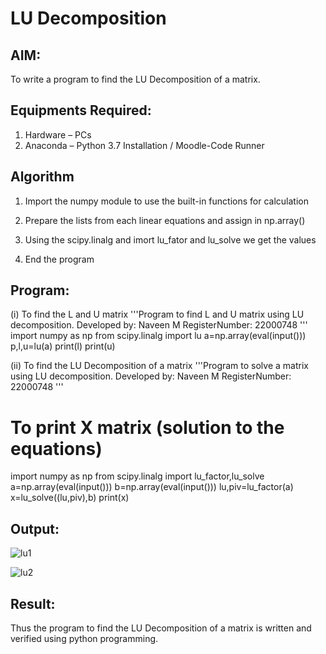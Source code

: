 # LU Decomposition 

## AIM:
To write a program to find the LU Decomposition of a matrix.

## Equipments Required:
1. Hardware – PCs
2. Anaconda – Python 3.7 Installation / Moodle-Code Runner

## Algorithm
1. Import the numpy module to use the built-in functions for
calculation

2.  Prepare the lists from each linear equations and assign in
np.array()

3. Using the scipy.linalg and imort lu_fator and lu_solve we get the values

4. End the program

## Program:
(i) To find the L and U matrix
'''Program to find L and U matrix using LU decomposition.
Developed by: Naveen M
RegisterNumber: 22000748
'''
import numpy as np
from scipy.linalg import lu
a=np.array(eval(input()))
p,l,u=lu(a)
print(l)
print(u)

(ii) To find the LU Decomposition of a matrix
'''Program to solve a matrix using LU decomposition.
Developed by: Naveen M
RegisterNumber: 22000748
'''

# To print X matrix (solution to the equations)
import numpy as np
from scipy.linalg import lu_factor,lu_solve
a=np.array(eval(input()))
b=np.array(eval(input()))
lu,piv=lu_factor(a)
x=lu_solve((lu,piv),b)
print(x)

## Output:
![lu1](https://user-images.githubusercontent.com/117974950/212479444-d0f7533f-3d3c-403e-8cd0-1e64f9a0a28f.png)

![lu2](https://user-images.githubusercontent.com/117974950/212479499-db4ffd36-5601-4dfd-a1ab-6482b8783fa3.png)



## Result:
Thus the program to find the LU Decomposition of a matrix is written and verified using python programming.

